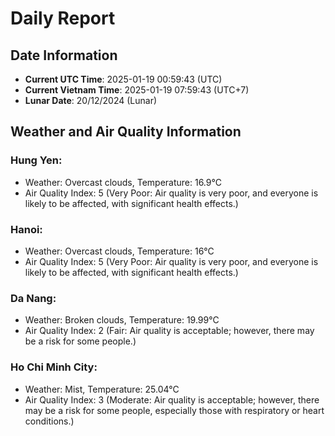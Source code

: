 # Daily Report
## Date Information
- **Current UTC Time**: 2025-01-19 00:59:43 (UTC)
- **Current Vietnam Time**: 2025-01-19 07:59:43 (UTC+7)
- **Lunar Date**: 20/12/2024 (Lunar)

## Weather and Air Quality Information

### Hung Yen:
- Weather: Overcast clouds, Temperature: 16.9°C
- Air Quality Index: 5 (Very Poor: Air quality is very poor, and everyone is likely to be affected, with significant health effects.)

### Hanoi:
- Weather: Overcast clouds, Temperature: 16°C
- Air Quality Index: 5 (Very Poor: Air quality is very poor, and everyone is likely to be affected, with significant health effects.)

### Da Nang:
- Weather: Broken clouds, Temperature: 19.99°C
- Air Quality Index: 2 (Fair: Air quality is acceptable; however, there may be a risk for some people.)

### Ho Chi Minh City:
- Weather: Mist, Temperature: 25.04°C
- Air Quality Index: 3 (Moderate: Air quality is acceptable; however, there may be a risk for some people, especially those with respiratory or heart conditions.)
